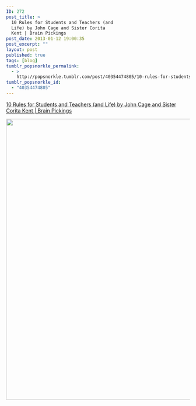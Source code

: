 ```yaml
---
ID: 272
post_title: >
  10 Rules for Students and Teachers (and
  Life) by John Cage and Sister Corita
  Kent | Brain Pickings
post_date: 2013-01-12 19:00:35
post_excerpt: ""
layout: post
published: true
tags: [blog]
tumblr_popsnorkle_permalink:
  - >
    http://popsnorkle.tumblr.com/post/40354474805/10-rules-for-students-and-teachers-and-life-by-john
tumblr_popsnorkle_id:
  - "40354474805"
---
```

<a href='http://www.brainpickings.org/index.php/2012/08/10/10-rules-for-students-and-teachers-john-cage-corita-kent/'>10 Rules for Students and Teachers (and Life) by John Cage and Sister Corita Kent | Brain Pickings</a><div class="link_description"><p><img height="767" src="http://www.brainpickings.org/wp-content/uploads/2012/08/sistercoritarules1.jpg" width="547" /></p></div>
